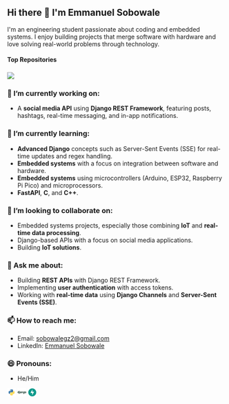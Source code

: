 ## Hi there 👋 I'm Emmanuel Sobowale

I'm an engineering student passionate about coding and embedded systems. I enjoy building projects that merge software with hardware and love solving real-world problems through technology.

#### Top Repositories

<a href="https://github.com/Matutozi/full-featured-social-media-djangorest--application">
  <img align="center" src="https://github-readme-stats.vercel.app/api/pin/?username=Matutozi&repo=full-featured-social-media-djangorest--application&theme=dark" />
</a>

### 🔭 I’m currently working on:
- A **social media API** using **Django REST Framework**, featuring posts, hashtags, real-time messaging, and in-app notifications.

### 🌱 I’m currently learning:
- **Advanced Django** concepts such as Server-Sent Events (SSE) for real-time updates and regex handling.
- **Embedded systems** with a focus on integration between software and hardware.
- **Embedded systems** using microcontrollers (Arduino, ESP32, Raspberry Pi Pico) and microprocessors.
- **FastAPI**, **C**, and **C++**.

### 👯 I’m looking to collaborate on:
- Embedded systems projects, especially those combining **IoT** and **real-time data processing**.
- Django-based APIs with a focus on social media applications.
- Building **IoT solutions**.

### 💬 Ask me about:
- Building **REST APIs** with Django REST Framework.
- Implementing **user authentication** with access tokens.
- Working with **real-time data** using **Django Channels** and **Server-Sent Events (SSE)**.

### 📫 How to reach me:
- Email: [sobowalegz2@gmail.com](mailto:sobowalegz2@gmail.com)
- LinkedIn: [Emmanuel Sobowale](https://www.linkedin.com/in/emmanuel-sobowale-920990200)

### 😄 Pronouns:
- He/Him

<code><img height="20" alt="python" src="https://raw.githubusercontent.com/github/explore/master/topics/python/python.png"></code>
<code><img height="20" alt="django" src="https://raw.githubusercontent.com/github/explore/master/topics/django/django.png"></code>
<code><img height="20" alt="fastapi" src="https://raw.githubusercontent.com/github/explore/master/topics/fastapi/fastapi.png"></code>


<br />
<br />
